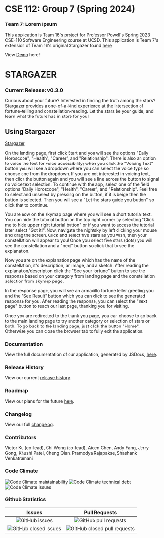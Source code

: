 # CSE 112: Group 7 (Spring 2024)

### Team 7: Lorem Ipsum

This application is Team 16's project for Professor Powell's Spring 2023 CSE-110 Software Engineering course at UCSD.
This application is Team 7's extension of Team 16's original Stargazer found [here](https://github.com/cse110-sp23-group16/cse110-sp23-group16)

View [Demo](https://www.youtube.com/watch?v=vcf0brKmHaY) here!

# STARGAZER

### Current Release: v0.3.0

Curious about your future? Interested in finding the truth among the stars? Stargazer provides a one-of-a-kind experience at the intersection of fortune-telling and constellation-reading. Let the stars be your guide, and learn what the future has in store for you!

## Using Stargazer

[Stargazer](https://cse110-sp23-group16.github.io/cse110-sp23-group16/source/pages/landing_page/landing.html)

On the landing page, first click Start and you will see the options "Daily Horoscope", "Health", "Career", and "Relationship". There is also an option to voice the text for voice accessibility; when you click the "Voicing Text" button you will see a dropdown where you can select the voice type so choose one from the dropdown. If you are not interested in voicing text, then click the button again and you will see a line across the button to signal no voice text selection. To continue with the app, select one of the field options "Daily Horoscope", "Health", "Career", and "Relationship". Feel free to select and unselect by pressing on the button, if it is beige then the button is selected. Then you will see a "Let the stars guide you button" so click that to continue.

You are now on the skymap page where you will see a short tutorial text. You can hide the tutorial button on the top right corner by selecting "Click me to hide upper right tutorial button" or if you want to access the tutorial later select "Got it!". Now, navigate the nightsky by left clicking your mouse and drag the screen.
Click and select five stars as you wish, then your constellation will appear to you! Once you select five stars (dots) you will see the constellation and a "next" button so click that to see the explanation.

Now you are on the explanation page which has the name of the constellation, it's description, an image, and a sketch. After reading the explanation/description click the "See your fortune" button to see the response based on your category from landing page and the constellation selection from skymap page.

In the response page, you will see an armadillo fortune teller greeting you and the "See Result" button which you can click to see the generated response for you. After reading the response, you can select the "next page" button to reach our last page, thanking you for visiting.

Once you are redirected to the thank you page, you can choose to go back to the main landing page to try another category or selection of stars or both. To go back to the landing page, just click the button "Home". Otherwise you can close the browser tab to fully exit the application.

### Documentation

View the full documentation of our application, generated by JSDocs, [here](https://cse-112-team-7.github.io/CSE-112-Team-7-Docs/).

### Release History

View our current [release history](https://github.com/cse110-sp23-group16/cse110-sp23-group16/releases).

### Roadmap

View our plans for the future [here](https://github.com/cse110-sp23-group16/cse110-sp23-group16/blob/main/roadmap.md).

### Changelog

View our full [changelog](https://github.com/cse110-sp23-group16/cse110-sp23-group16/compare/v0.1.0...v0.2.0).

### Contributors

Victor Ku (co-lead), Chi Wong (co-lead), Aiden Chen, Andy Fang, Jerry Gong, Khushi Patel, Cheng Qian, Pramodya Rajapakse, Shashank Venkatramani

### Code Climate

![Code Climate maintainability](https://img.shields.io/codeclimate/maintainability/cse110-sp23-group16/cse110-sp23-group16?style=for-the-badge) ![Code Climate technical debt](https://img.shields.io/codeclimate/tech-debt/cse110-sp23-group16/cse110-sp23-group16?style=for-the-badge) ![Code Climate issues](https://img.shields.io/codeclimate/issues/cse110-sp23-group16/cse110-sp23-group16?style=for-the-badge)

### Github Statistics

|                                                                Issues                                                                |                                                                 Pull Requests                                                                  |
| :----------------------------------------------------------------------------------------------------------------------------------: | :--------------------------------------------------------------------------------------------------------------------------------------------: |
|        ![GitHub issues](https://img.shields.io/github/issues-raw/cse110-sp23-group16/cse110-sp23-group16?style=for-the-badge)        |        ![GitHub pull requests](https://img.shields.io/github/issues-pr-raw/cse110-sp23-group16/cse110-sp23-group16?style=for-the-badge)        |
| ![GitHub closed issues](https://img.shields.io/github/issues-closed-raw/cse110-sp23-group16/cse110-sp23-group16?style=for-the-badge) | ![GitHub closed pull requests](https://img.shields.io/github/issues-pr-closed-raw/cse110-sp23-group16/cse110-sp23-group16?style=for-the-badge) |
